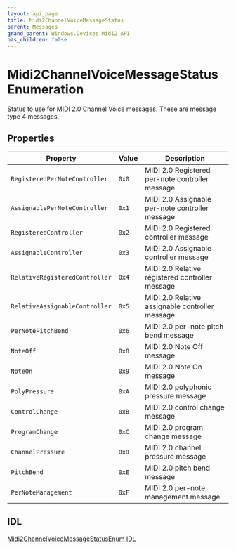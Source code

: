 ```yaml
---
layout: api_page
title: Midi2ChannelVoiceMessageStatus
parent: Messages
grand_parent: Windows.Devices.Midi2 API
has_children: false
---
```


# Midi2ChannelVoiceMessageStatus Enumeration

Status to use for MIDI 2.0 Channel Voice messages. These are message type 4 messages.

## Properties

| Property | Value | Description |
| -------- | ------- | ------ |
| `RegisteredPerNoteController` | `0x0` | MIDI 2.0 Registered per-note controller message |
| `AssignablePerNoteController` | `0x1` | MIDI 2.0 Assignable per-note controller message |
| `RegisteredController` | `0x2` | MIDI 2.0 Registered controller message |
| `AssignableController` | `0x3` | MIDI 2.0 Assignable controller message |
| `RelativeRegisteredController` | `0x4` | MIDI 2.0 Relative registered controller message |
| `RelativeAssignableController` | `0x5` | MIDI 2.0 Relative assignable controller message |
| `PerNotePitchBend` | `0x6` | MIDI 2.0 per-note pitch bend message |
| `NoteOff` | `0x8` | MIDI 2.0 Note Off message |
| `NoteOn` | `0x9` | MIDI 2.0 Note On message |
| `PolyPressure` | `0xA` | MIDI 2.0 polyphonic pressure message |
| `ControlChange` | `0xB` | MIDI 2.0 control change message |
| `ProgramChange` | `0xC` | MIDI 2.0 program change message |
| `ChannelPressure` | `0xD` | MIDI 2.0 channel pressure message |
| `PitchBend` | `0xE` | MIDI 2.0 pitch bend message |
| `PerNoteManagement` | `0xF` | MIDI 2.0 per-note management message |

## IDL

[Midi2ChannelVoiceMessageStatusEnum IDL](https://github.com/microsoft/MIDI/blob/main/src/api/Client/Midi2Client/Midi2ChannelVoiceMessageStatusEnum.idl)
